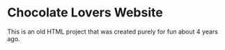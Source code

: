 # Chocolate Lovers Website

This is an old HTML project that was created purely for fun about 4 years ago.
